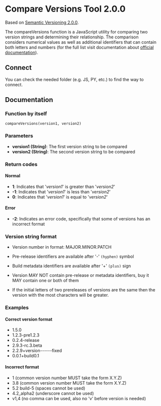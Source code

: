 # Compare Versions Tool 2.0.0

Based on [Semantic Versioning 2.0.0](https://semver.org/).

The compareVersions function is a JavaScript utility for comparing two version strings and determining their relationship. The comparison considers numerical values as well as additional identifiers that can contain both letters and numbers (for the full list visit documentation about [official documentation](https://semver.org/#semantic-versioning-specification-semver)).

## Connect

You can check the needed folder (e.g. JS, PY, etc.) to find the way to connect.

## Documentation

### Function by itself

```
compareVersions(version1, version2)
```

### Parameters

- **version1 (String)**: The first version string to be compared
- **version2 (String)**: The second version string to be compared

### Return codes

#### Normal

- **1**: Indicates that '*version1*' is greater than '*version2*'
- **-1**: Indicates that '*version1*' is less than '*version2*'
- **0**: Indicates that '*version1*' is equal to '*version2*'

#### Error

- **-2**: Indicates an error code, specifically that some of versions has an incorrect format


### Version string format

- Version number in format: MAJOR.MINOR.PATCH

- Pre-release identifiers are available after '-' ```(hyphen)``` symbol

- Build metadata identifiers are available after '+' ```(plus)``` sign

- Version MAY NOT contain pre-release or metadata identifiers, buy it MAY contain one or both of them

- If the initial letters of two prereleases of versions are the same then the version with the most characters will be greater.

### Examples

#### Correct version format

- 1.5.0
- 1.2.3-pre1.2.3
- 0.2.4-release
- 2.9.3-rc.3.beta
- 2.2.9+version------fixed
- 0.0.1+build0.1

#### Incorrect format

- 1 (common version number MUST take the form X.Y.Z)
- 3.8 (common version number MUST take the form X.Y.Z)
- 5.2 build-5 (spaces cannot be used)
- 4.2_alpha2 (underscore cannot be used)
- v1,4 (no comma can be used, also no 'v' before version is needed)